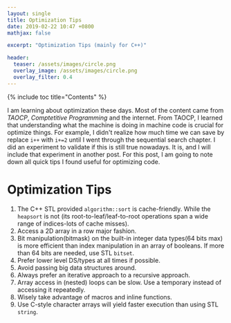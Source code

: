 ```yaml
---
layout: single
title: Optimization Tips
date: 2019-02-22 10:47 +0800
mathjax: false

excerpt: "Optimization Tips (mainly for C++)"

header:
  teaser: /assets/images/circle.png
  overlay_image: /assets/images/circle.png
  overlay_filter: 0.4
---
```

{% include toc title="Contents" %}

I am learning about optimization these days. Most of the content came from *TAOCP*, *Comptetitive Programming* and the internet.
From TAOCP, I learned that understanding what the machine is doing in machine code is crucial for optimize things. For example, 
I didn't realize how much time we can save by replace `i++` with `i+=2` until I went through the sequential search chapter. I did 
an experiment to validate if this is still true nowadays. It is, and I will include that experiment in another post.
For this post, I am going to note down all quick tips I found useful for optimizing code.

# Optimization Tips
1. The C++ STL provided `algorithm::sort` is cache-friendly. While the `heapsort` is not (its root-to-leaf/leaf-to-root operations
span a wide range of indices-lots of cache misses).
2. Access a 2D array in a row major fashion.
3. Bit manipulation(bitmask) on the built-in integer data types(64 bits max) is more efficient than index manipulation in an array of booleans.
If more than 64 bits are needed, use STL `bitset`.
4. Prefer lower level DS/types at all times if possible.
5. Avoid passing big data structures around.
6. Always prefer an iterative approach to a recursive approach.
7. Array access in (nested) loops can be slow. Use a temporary instead of accessing it repeatedly.
8. Wisely take advantage of macros and inline functions.
9. Use C-style character arrays will yield faster execution than using STL `string`.


